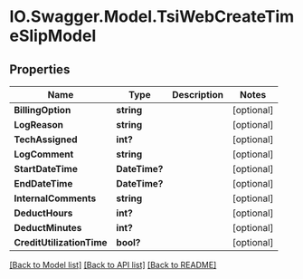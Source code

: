# IO.Swagger.Model.TsiWebCreateTimeSlipModel
## Properties

Name | Type | Description | Notes
------------ | ------------- | ------------- | -------------
**BillingOption** | **string** |  | [optional] 
**LogReason** | **string** |  | [optional] 
**TechAssigned** | **int?** |  | [optional] 
**LogComment** | **string** |  | [optional] 
**StartDateTime** | **DateTime?** |  | [optional] 
**EndDateTime** | **DateTime?** |  | [optional] 
**InternalComments** | **string** |  | [optional] 
**DeductHours** | **int?** |  | [optional] 
**DeductMinutes** | **int?** |  | [optional] 
**CreditUtilizationTime** | **bool?** |  | [optional] 

[[Back to Model list]](../README.md#documentation-for-models) [[Back to API list]](../README.md#documentation-for-api-endpoints) [[Back to README]](../README.md)

